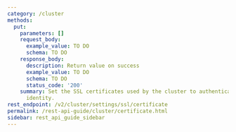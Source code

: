 ```yaml
---
category: /cluster
methods:
  put:
    parameters: []
    request_body:
      example_value: TO DO
      schema: TO DO
    response_body:
      description: Return value on success
      example_value: TO DO
      schema: TO DO
      status_code: '200'
    summary: Set the SSL certificates used by the cluster to authenticate its own
      identity.
rest_endpoint: /v2/cluster/settings/ssl/certificate
permalink: /rest-api-guide/cluster/certificate.html
sidebar: rest_api_guide_sidebar
---
```

